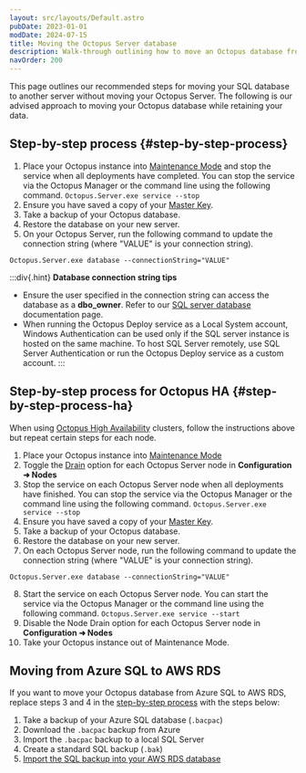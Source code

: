 ```yaml
---
layout: src/layouts/Default.astro
pubDate: 2023-01-01
modDate: 2024-07-15
title: Moving the Octopus Server database
description: Walk-through outlining how to move an Octopus database from one server to another.
navOrder: 200
---
```


This page outlines our recommended steps for moving your SQL database to another server without moving your Octopus Server. The following is our advised approach to moving your Octopus database while retaining your data.

## Step-by-step process {#step-by-step-process}
1. Place your Octopus instance into [Maintenance Mode](/docs/administration/managing-infrastructure/maintenance-mode) and stop the service when all deployments have completed. You can stop the service via the Octopus Manager or the command line using the following command.
`Octopus.Server.exe service --stop`
2. Ensure you have saved a copy of your [Master Key](/docs/security/data-encryption#your-master-key).
3. Take a backup of your Octopus database.
4. Restore the database on your new server.
5. On your Octopus Server, run the following command to update the connection string (where "VALUE" is your connection string).
```
Octopus.Server.exe database --connectionString="VALUE"
```
:::div{.hint}
**Database connection string tips**
- Ensure the user specified in the connection string can access the database as a **dbo_owner**. Refer to our [SQL server database](/docs/installation/sql-server-database) documentation page.
- When running the Octopus Deploy service as a Local System account, Windows Authentication can be used only if the SQL server instance is hosted on the same machine. To host SQL Server remotely, use SQL Server Authentication or run the Octopus Deploy service as a custom account.
:::

## Step-by-step process for Octopus HA {#step-by-step-process-ha}

When using [Octopus High Availability](/docs/administration/high-availability) clusters, follow the instructions above but repeat certain steps for each node.

1. Place your Octopus instance into [Maintenance Mode](/docs/administration/managing-infrastructure/maintenance-mode)
2. Toggle the [Drain](/docs/administration/high-availability/maintain/maintain-high-availability-nodes) option for each Octopus Server node in **Configuration ➜ Nodes**
3. Stop the service on each Octopus Server node when all deployments have finished. You can stop the service via the Octopus Manager or the command line using the following command.
`Octopus.Server.exe service --stop`
4. Ensure you have saved a copy of your [Master Key](/docs/security/data-encryption#your-master-key).
5. Take a backup of your Octopus database.
6. Restore the database on your new server.
7. On each Octopus Server node, run the following command to update the connection string (where "VALUE" is your connection string).
```
Octopus.Server.exe database --connectionString="VALUE"
```
8. Start the service on each Octopus Server node. You can start the service via the Octopus Manager or the command line using the following command.
`Octopus.Server.exe service --start`
9. Disable the Node Drain option for each Octopus Server node in **Configuration ➜ Nodes**
10. Take your Octopus instance out of Maintenance Mode.

## Moving from Azure SQL to AWS RDS

If you want to move your Octopus database from Azure SQL to AWS RDS, replace steps 3 and 4 in the [step-by-step process](/docs/administration/managing-infrastructure/moving-your-octopus/move-the-database/#Movethedatabase-StepByStep) with the steps below:

1. Take a backup of your Azure SQL database (`.bacpac`)
2. Download the `.bacpac` backup from Azure
3. Import the `.bacpac` backup to a local SQL Server
4. Create a standard SQL backup (`.bak`)
5. [Import the SQL backup into your AWS RDS database](https://docs.aws.amazon.com/AmazonRDS/latest/UserGuide/SQLServer.Procedural.Importing.html)
